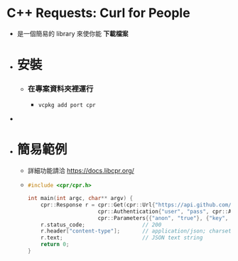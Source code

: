 # **C++ R**equests: Curl for People
- 是一個簡易的 library 來使你能 **下載檔案**
- # 安裝
	- ### 在專案資料夾裡運行
		- ```bash
		  vcpkg add port cpr
		  ```
-
- # 簡易範例
	- 詳細功能請洽 https://docs.libcpr.org/
	- ```cpp 
	  #include <cpr/cpr.h>
	  
	  int main(int argc, char** argv) {
	      cpr::Response r = cpr::Get(cpr::Url{"https://api.github.com/repos/whoshuu/cpr/contributors"},
	                        cpr::Authentication{"user", "pass", cpr::AuthMode::BASIC},
	                        cpr::Parameters{{"anon", "true"}, {"key", "value"}});
	      r.status_code;                  // 200
	      r.header["content-type"];       // application/json; charset=utf-8
	      r.text;                         // JSON text string
	      return 0;
	  }
	  ```